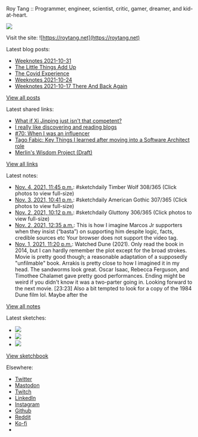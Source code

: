 Roy Tang :: Programmer, engineer, scientist, critic, gamer, dreamer, and kid-at-heart.

![](https://roytang.net/static/img/profile.jpg)

Visit the site: ![https://roytang.net](https://roytang.net)

Latest blog posts:

- [Weeknotes 2021-10-31](https://roytang.net/2021/10/weeknotes-2021-10-31/)
- [The Little Things Add Up](https://roytang.net/2021/10/little-things-add-up/)
- [The Covid Experience](https://roytang.net/2021/10/covid-experience/)
- [Weeknotes 2021-10-24](https://roytang.net/2021/10/weeknotes-2021-10-24/)
- [Weeknotes 2021-10-17 There And Back Again](https://roytang.net/2021/10/weeknotes-10-17/)

[View all posts](https://roytang.net/blog)

Latest shared links:

- [What if Xi Jinping just isn&#x27;t that competent?](https://roytang.net/2021/11/what-if-xi-jinping-just-isnt-that-competent/)
- [I really like discovering and reading blogs](https://roytang.net/2021/11/i-really-like-discovering-and-reading-blogs/)
- [#70: When I was an influencer](https://roytang.net/2021/11/70-when-i-was-an-influencer/)
- [Tago Fabic: Key Things I learned after moving into a Software Architect role](https://roytang.net/2021/10/5fd630eb6ea3f3ac35a11df669eaf908/)
- [Merlin&#x27;s Wisdom Project (Draft)](https://roytang.net/2021/10/a19275311bdfc7f94531e8179dff86ab/)

[View all links](https://roytang.net/links)

Latest notes:

- [Nov. 4, 2021, 11:45 p.m.](https://roytang.net/2021/11/1456286540640833536/): #sketchdaily Timber Wolf 308/365 (Click photos to view full-size)
- [Nov. 3, 2021, 10:41 p.m.](https://roytang.net/2021/11/1455907869543387142/): #sketchdaily American Gothic 307/365 (Click photos to view full-size)
- [Nov. 2, 2021, 10:12 p.m.](https://roytang.net/2021/11/1455538392767270922/): #sketchdaily Gluttony 306/365 (Click photos to view full-size)
- [Nov. 2, 2021, 12:35 a.m.](https://roytang.net/2021/11/1455211810982809603/): This is how I imagine Marcos Jr supporters when they insist (“basta”) on supporting him despite logic, facts, credible sources etc Your browser does not support the video tag.
- [Nov. 1, 2021, 11:20 p.m.](https://roytang.net/2021/11/1b266589f886bed3ba7c7af21fe3a070/): Watched Dune (2021). Only read the book in 2014, but I can hardly remember the plot except for the broad strokes. Movie is pretty good though; a reasonable adaptation of a supposedly &quot;unfilmable&quot; book. Arrakis is pretty close to how I imagined it in my head. The sandworms look great. Oscar Isaac, Rebecca Ferguson, and Timothee Chalamet gave pretty good performances. Ending might be weird if you didn&#x27;t know it was a two-parter going in. Looking forward to the next movie. [23:23] Also a bit tempted to look for a copy of the 1984 Dune film lol. Maybe after the

[View all notes](https://roytang.net/notes)

Latest sketches:


- ![](https://roytang.net/media/cache/93/c2/93c2a816ab7403e7ed8e2b1328d55e5c.jpg)
- ![](https://roytang.net/media/cache/27/21/27211afbeac5fd8d3b52dbaff8704fe6.jpg)
- ![](https://roytang.net/media/cache/b0/46/b04628e51127bb8abded06db83883948.jpg)

[View sketchbook](https://roytang.net/albums/sketchbook)


Elsewhere:

- [Twitter](https://twitter.com/roytang)
- [Mastodon](https://mastodon.technology/@roytang)
- [Twitch](https://twitch.tv/twitchyroy)
- [LinkedIn](https://www.linkedin.com/in/roytang)
- [Instagram](https://instagram.com/roytang0400)
- [Github](https://github.com/roytang)
- [Reddit](https://reddit.com/u/hungryroy)
- [Ko-fi](https://ko-fi.com/roytang)
- [](mailto:hello@roytang.net)
